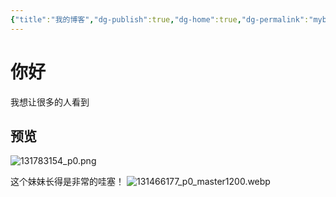 ```yaml
---
{"title":"我的博客","dg-publish":true,"dg-home":true,"dg-permalink":"myblog","permalink":"/myblog/","tags":["gardenEntry"],"dgPassFrontmatter":true}
---
```



# 你好
我想让很多的人看到

## 预览
![131783154_p0.png](/img/user/131783154_p0.png)

这个妹妹长得是非常的哇塞！
![131466177_p0_master1200.webp](/img/user/131466177_p0_master1200.webp)
